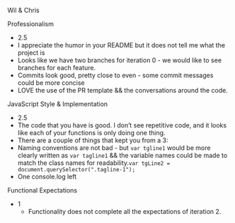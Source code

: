 Wil & Chris

Professionalism 
* 2.5
* I appreciate the humor in your README but it does not tell me what the project is 
* Looks like we have two branches for iteration 0 - we would like to see branches for each feature.
* Commits look good, pretty close to even - some commit messages could be more concise
* LOVE the use of the PR template && the conversations around the code.


JavaScript Style & Implementation
* 2.5
* The code that you have is good. I don’t see repetitive code, and it looks like each of your functions is only doing one thing. 
* There are a couple of things that kept you from a 3:
* Naming conventions are not bad - but `var tgline1` would be more clearly written as `var tagline1` && the variable names could be made to match the class names for readability.`var tgLine2 = document.querySelector(".tagline-1");`
* One console.log left


Functional Expectations 
* 1
    * Functionality does not complete all the expectations of iteration 2.

